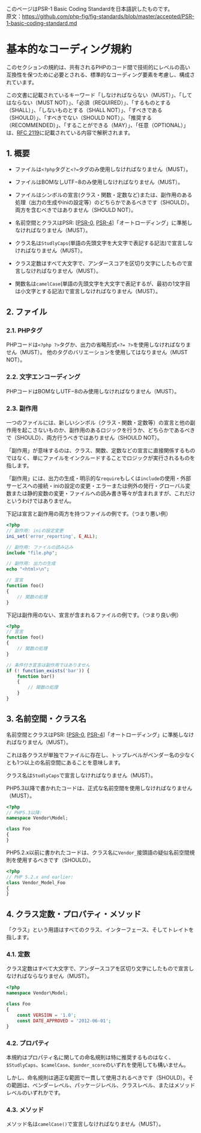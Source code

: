 
[RFC 2119]: http://www.ietf.org/rfc/rfc2119.txt
[PSR-0]: https://github.com/sawarame/fig-standards-jp/blob/master/accepted/PSR-0.md
[PSR-4]: https://github.com/sawarame/fig-standards-jp/blob/master/accepted/PSR-4-autoloader.md

このページはPSR-1 Basic Coding Standardを日本語訳したものです。  
原文：https://github.com/php-fig/fig-standards/blob/master/accepted/PSR-1-basic-coding-standard.md

<!--
# Basic Coding Standard
-->
# 基本的なコーディング規約

<!--
This section of the standard comprises what should be considered the standard coding elements that are required to ensure a high level of technical interoperability between shared PHP code.
-->
このセクションの規約は、共有されるPHPのコード間で技術的にレベルの高い互換性を保つために必要とされる、標準的なコーディング要素を考慮し、構成されています。

<!--
The key words "MUST", "MUST NOT", "REQUIRED", "SHALL", "SHALL NOT", "SHOULD", "SHOULD NOT", "RECOMMENDED", "MAY", and "OPTIONAL" in this document are to be interpreted as described in [RFC 2119].
-->
この文書に記載されているキーワード「しなければならない（MUST）」、「してはならない（MUST NOT）」、「必須（REQUIRED）」、「するものとする（SHALL）」、「しないものとする（SHALL NOT）」、「すべきである（SHOULD）」、「すべきでない（SHOULD NOT）」、「推奨する（RECOMMENDED）」、「することができる（MAY）」、「任意（OPTIONAL）」は、[RFC 2119][]に記載されている内容で解釈されます。

<!--
## 1. Overview
-->
## 1. 概要

<!--
- Files MUST use only `<?php` and `<?=` tags.

- Files MUST use only UTF-8 without BOM for PHP code.

- Files SHOULD *either* declare symbols (classes, functions, constants, etc.) *or* cause side-effects (e.g. generate output, change .ini settings, etc.) but SHOULD NOT do both.

- Namespaces and classes MUST follow an "autoloading" PSR: [[PSR-0], [PSR-4]].

- Class names MUST be declared in `StudlyCaps`.

- Class constants MUST be declared in all upper case with underscore separators.

- Method names MUST be declared in `camelCase`.
-->
- ファイルは`<?php`タグと`<?=`タグのみ使用しなければなりません（MUST）。

- ファイルはBOMなしUTF−8のみ使用しなければなりません（MUST）。

- ファイルはシンボルの宣言(クラス・関数・定数など)または、副作用のある処理（出力の生成やiniの設定等）のどちらかであるべきです（SHOULD）。両方を含むべきではありません（SHOULD NOT）。

- 名前空間とクラスはPSR: [[PSR-0][], [PSR-4][]]「オートローディング」に準拠しなければなりません（MUST）。

- クラス名は`StudlyCaps`(単語の先頭文字を大文字で表記する記法)で宣言しなければなりません（MUST）。

- クラス定数はすべて大文字で、アンダースコアを区切り文字にしたもので宣言しなければなりません（MUST）。

- 関数名は`camelCase`(単語の先頭文字を大文字で表記するが、最初の1文字目は小文字とする記法)で宣言しなければなりません（MUST）。

<!--
## 2. Files
-->
## 2. ファイル

<!--
### 2.1. PHP Tags
-->
### 2.1. PHPタグ

<!--
PHP code MUST use the long `<?php ?>` tags or the short-echo `<?= ?>` tags; it MUST NOT use the other tag variations.
-->
PHPコードは`<?php ?>`タグか、出力の省略形式`<?= ?>`を使用しなければなりません（MUST）。
他のタグのバリエーションを使用してはなりません（MUST NOT）。

<!--
### 2.2. Character Encoding
-->
### 2.2. 文字エンコーディング

<!--
PHP code MUST use only UTF-8 without BOM.
-->
PHPコードはBOMなしUTF−8のみ使用しなければなりません（MUST）。

<!--
### 2.3. Side Effects
-->
### 2.3. 副作用

<!--
A file SHOULD declare new symbols (classes, functions, constants, etc.) and cause no other side effects, or it SHOULD execute logic with side effects, but SHOULD NOT do both.
-->
一つのファイルには、新しいシンボル（クラス・関数・定数等）の宣言と他の副作用を起こさないものか、副作用のあるロジックを行うか、どちらかであるべきで（SHOULD）、両方行うべきではありません（SHOULD NOT）。

<!--
The phrase "side effects" means execution of logic not directly related to declaring classes, functions, constants, etc., *merely from including the file*.
-->
「副作用」が意味するのは、クラス、関数、定数などの宣言に直接関係するものではなく、単にファイルをインクルードすることでロジックが実行されるものを指します。

<!--
"Side effects" include but are not limited to: generating output, explicit use of `require` or `include`, connecting to external services, modifying ini settings, emitting errors or exceptions, modifying global or static variables, reading from or writing to a file, and so on.
-->
「副作用」には、出力の生成・明示的な`require`もしくは`include`の使用・外部サービスへの接続・iniの設定の変更・エラーまたは例外の発行・グローバル変数または静的変数の変更・ファイルへの読み書き等々が含まれますが、これだけというわけではありません。

<!--
The following is an example of a file with both declarations and side effects; i.e, an example of what to avoid:
-->
下記は宣言と副作用の両方を持つファイルの例です。（つまり悪い例）

<!--
~~~php
<?php
// side effect: change ini settings
ini_set('error_reporting', E_ALL);

// side effect: loads a file
include "file.php";

// side effect: generates output
echo "<html>\n";

// declaration
function foo()
{
    // function body
}
~~~
-->
~~~php
<?php
// 副作用: iniの設定変更
ini_set('error_reporting', E_ALL);

// 副作用: ファイルの読み込み
include "file.php";

// 副作用: 出力の生成
echo "<html>\n";

// 宣言
function foo()
{
    // 関数の処理
}
~~~

<!--
The following example is of a file that contains declarations without side effects; i.e., an example of what to emulate:
-->
下記は副作用のない、宣言が含まれるファイルの例です。（つまり良い例）

<!--
~~~php
<?php
// declaration
function foo()
{
    // function body
}

// conditional declaration is *not* a side effect
if (! function_exists('bar')) {
    function bar()
    {
        // function body
    }
}
~~~
-->
~~~php
<?php
// 宣言
function foo()
{
    // 関数の処理
}

// 条件付き宣言は副作用ではありません
if (! function_exists('bar')) {
    function bar()
    {
        // 関数の処理
    }
}
~~~

<!--
## 3. Namespace and Class Names
-->
## 3. 名前空間・クラス名

<!--
Namespaces and classes MUST follow an "autoloading" PSR: [[PSR-0], [PSR-4]].
-->
名前空間とクラスはPSR: [[PSR-0][], [PSR-4][]]「オートローディング」に準拠しなければなりません（MUST）。

<!--
This means each class is in a file by itself, and is in a namespace of at least one level: a top-level vendor name.
-->
これは各クラスが単独でファイルに存在し、トップレベルがベンダー名の少なくとも1つ以上の名前空間にあることを意味します。

<!--
Class names MUST be declared in `StudlyCaps`.
-->
クラス名は`StudlyCaps`で宣言しなければなりません（MUST）。

<!--
Code written for PHP 5.3 and after MUST use formal namespaces.
-->
PHP5.3以降で書かれたコードは、正式な名前空間を使用しなければなりません（MUST）。

<!--
~~~php
<?php
// PHP 5.3 and later:
namespace Vendor\Model;

class Foo
{
}
~~~
-->
~~~php
<?php
// PHP5.3以降:
namespace Vendor\Model;

class Foo
{
}
~~~

<!--
Code written for 5.2.x and before SHOULD use the pseudo-namespacing convention of `Vendor_` prefixes on class names.
-->
PHP5.2.x以前に書かれたコードは、クラス名に`Vendor_`接頭語の疑似名前空間規則を使用するべきです（SHOULD）。

<!--
~~~php
<?php
// PHP 5.2.x and earlier:
class Vendor_Model_Foo
{
}
~~~
-->
~~~php
<?php
// PHP 5.2.x and earlier:
class Vendor_Model_Foo
{
}
~~~

<!--
## 4. Class Constants, Properties, and Methods
-->
## 4. クラス定数・プロパティ・メソッド

<!--
The term "class" refers to all classes, interfaces, and traits.
-->
「クラス」という用語はすべてのクラス、インターフェース、そしてトレイトを指します。

<!--
### 4.1. Constants
-->
### 4.1. 定数

<!--
Class constants MUST be declared in all upper case with underscore separators. 
For example:
-->
クラス定数はすべて大文字で、アンダースコアを区切り文字にしたもので宣言しなければならなりません（MUST）。

<!--
~~~php
<?php
namespace Vendor\Model;

class Foo
{
    const VERSION = '1.0';
    const DATE_APPROVED = '2012-06-01';
}
~~~
-->
~~~php
<?php
namespace Vendor\Model;

class Foo
{
    const VERSION = '1.0';
    const DATE_APPROVED = '2012-06-01';
}
~~~

<!--
### 4.2. Properties
-->
### 4.2. プロパティ

<!--
This guide intentionally avoids any recommendation regarding the use of `$StudlyCaps`, `$camelCase`, or `$under_score` property names.
-->
本規約はプロパティ名に関しての命名規則は特に推奨するものはなく、`$StudlyCaps`、`$camelCase`、`$under_score`のいずれを使用しても構いません。

<!--
Whatever naming convention is used SHOULD be applied consistently within a reasonable scope. That scope may be vendor-level, package-level, class-level, or method-level.
-->
しかし、命名規則は適正な範囲で一貫して使用されるべきです（SHOULD）。その範囲は、ベンダーレベル、パッケージレベル、クラスレベル、またはメソッドレベルのいずれかです。

<!--
### 4.3. Methods
-->
### 4.3. メソッド

<!--
Method names MUST be declared in `camelCase()`.
-->
メソッド名は`camelCase()`で宣言しなければなりません（MUST）。
